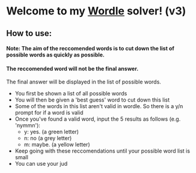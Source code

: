 # Welcome to my [Wordle](https://www.nytimes.com/games/wordle/index.html) solver! (v3)

## How to use:

#### Note: The aim of the reccomended words is to cut down the list of possible words as quickly as possible.

#### The reccomended word will not be the final answer.

The final answer will be displayed in the list of possible words.

- You first be shown a list of all possible words
- You will then be given a 'best guess' word to cut down this list
- Some of the words in this list aren't valid in wordle. So there is a y/n prompt for if a word is valid
- Once you've found a valid word, input the 5 results as follows (e.g. 'nymmn'):
  - y: yes. (a green letter)
  - n: no (a grey letter)
  - m: maybe. (a yellow letter)
- Keep going with these reccomendations until your possible word list is small
- You can use your jud
